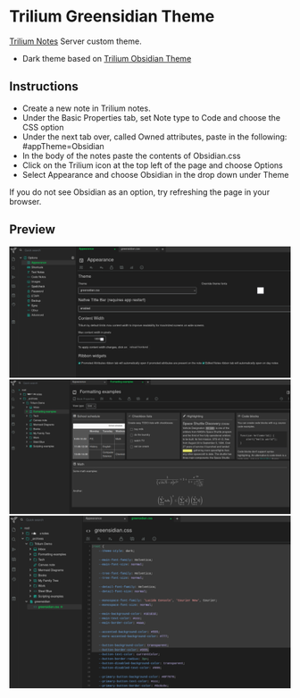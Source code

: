 # Trilium Greensidian Theme
[Trilium Notes](https://github.com/zadam/trilium) Server custom theme.
- Dark theme based on [Trilium Obsidian Theme](https://github.com/greengeek/trilium-obsidian-theme/blob/main/README.md)

## Instructions
- Create a new note in Trilium notes.
- Under the Basic Properties tab, set Note type to Code and choose the CSS option
- Under the next tab over, called Owned attributes, paste in the following: #appTheme=Obsidian 
- In the body of the notes paste the contents of Obsidian.css
- Click on the Trilium icon at the top left of the page and choose Options
- Select Appearance and choose Obsidian in the drop down under Theme

If you do not see Obsidian as an option, try refreshing the page in your browser. 

## Preview
<img src="greensidian1.png" />
<img src="greensidian2.png" />
<img src="greensidian3.png" />
